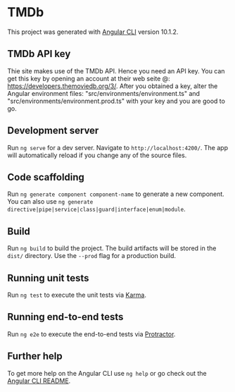 # TMDb

This project was generated with [Angular CLI](https://github.com/angular/angular-cli) version 10.1.2.

## TMDb API key
Thie site makes use of the TMDb API. Hence you need an API key. You can get this key by opening an account at their web seite @: https://developers.themoviedb.org/3/.
After you obtained a key, alter the Angular environment files: "src/environments/environment.ts" and "src/environments/environment.prod.ts" with your key and you are good to go.

## Development server

Run `ng serve` for a dev server. Navigate to `http://localhost:4200/`. The app will automatically reload if you change any of the source files.

## Code scaffolding

Run `ng generate component component-name` to generate a new component. You can also use `ng generate directive|pipe|service|class|guard|interface|enum|module`.

## Build

Run `ng build` to build the project. The build artifacts will be stored in the `dist/` directory. Use the `--prod` flag for a production build.

## Running unit tests

Run `ng test` to execute the unit tests via [Karma](https://karma-runner.github.io).

## Running end-to-end tests

Run `ng e2e` to execute the end-to-end tests via [Protractor](http://www.protractortest.org/).

## Further help

To get more help on the Angular CLI use `ng help` or go check out the [Angular CLI README](https://github.com/angular/angular-cli/blob/master/README.md).
